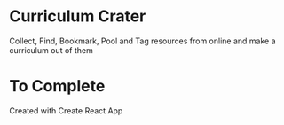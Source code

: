 # Curriculum Crater
Collect, Find, Bookmark, Pool and Tag resources from online and make a curriculum out of them

# To Complete

Created with Create React App
